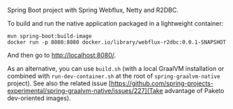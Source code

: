Spring Boot project with Spring Webflux, Netty and R2DBC.

To build and run the native application packaged in a lightweight container:
```
mvn spring-boot:build-image
docker run -p 8080:8080 docker.io/library/webflux-r2dbc:0.0.1-SNAPSHOT
```

And then go to [http://localhost:8080/](http://localhost:8080/).

As an alternative, you can use `build.sh` (with a local GraalVM installation or combined with
`run-dev-container.sh` at the root of `spring-graalvm-native` project). See also the related issue
[https://github.com/spring-projects-experimental/spring-graalvm-native/issues/227](Take advantage of Paketo dev-oriented images).

